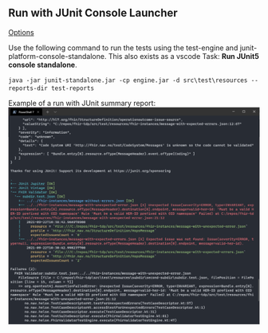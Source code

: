 ## Run with JUnit Console Launcher

[Options](https://junit.org/junit5/docs/current/user-guide/#running-tests-console-launcher-options)

Use the following command to run the tests using the test-engine and junit-platform-console-standalone.
This also exists as a vscode Task: **Run JUnit5 console standalone**.

```
java -jar junit-standalone.jar -cp engine.jar -d src\test\resources --reports-dir test-reports
```

Example of a run with JUnit summary report:
![](docs/example.png)